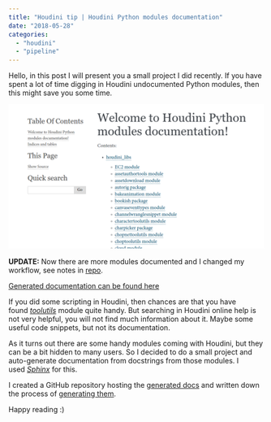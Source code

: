 ```yaml
---
title: "Houdini tip | Houdini Python modules documentation"
date: "2018-05-28"
categories: 
  - "houdini"
  - "pipeline"
---
```


Hello, in this post I will present you a small project I did recently. If you have spent a lot of time digging in Houdini undocumented Python modules, then this might save you some time.

[![docs_screen](images/docs_screen.png)](https://jtomori.github.io/houdini_additional_python_docs/)

**UPDATE:** Now there are more modules documented and I changed my workflow, see notes in [repo](https://github.com/jtomori/houdini_additional_python_docs/tree/master#update).

[Generated documentation can be found here](https://jtomori.github.io/houdini_additional_python_docs/)

If you did some scripting in Houdini, then chances are that you have found [_toolutils_](https://jtomori.github.io/houdini_additional_python_docs/toolutils.html) module quite handy. But searching in Houdini online help is not very helpful, you will not find much information about it. Maybe some useful code snippets, but not its documentation.

As it turns out there are some handy modules coming with Houdini, but they can be a bit hidden to many users. So I decided to do a small project and auto-generate documentation from docstrings from those modules. I used [_Sphinx_](http://www.sphinx-doc.org/en/master/) for this.

I created a GitHub repository hosting the [generated docs](https://jtomori.github.io/houdini_additional_python_docs/) and written down the process of [generating them](https://github.com/jtomori/houdini_additional_python_docs/).

Happy reading :)
